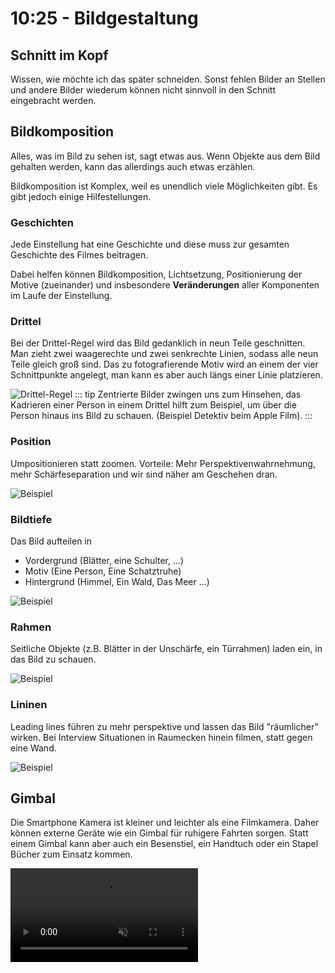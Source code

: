 # 10:25 - Bildgestaltung

## Schnitt im Kopf
Wissen, wie möchte ich das später schneiden. Sonst fehlen Bilder an Stellen und andere Bilder wiederum können nicht sinnvoll in den Schnitt eingebracht werden.

## Bildkomposition 
Alles, was im Bild zu sehen ist, sagt etwas aus. Wenn Objekte aus dem Bild gehalten werden, kann das allerdings auch etwas erzählen.

Bildkomposition ist Komplex, weil es unendlich viele Möglichkeiten gibt.
Es gibt jedoch einige Hilfestellungen.


### Geschichten 
Jede Einstellung hat eine Geschichte und diese muss zur gesamten Geschichte des Filmes beitragen.

Dabei helfen können Bildkomposition, Lichtsetzung, Positionierung der Motive (zueinander) und insbesondere **Veränderungen** aller Komponenten im Laufe der Einstellung.

### Drittel
Bei der Drittel-Regel wird das Bild gedanklich in neun Teile geschnitten. Man zieht zwei waagerechte und zwei senkrechte Linien, sodass alle neun Teile gleich groß sind. Das zu fotografierende Motiv wird an einem der vier Schnittpunkte angelegt, man kann es aber auch längs einer Linie platzieren.

![Drittel-Regel](/images/shooting-advice/rule-of-thirds.jpg)
::: tip 
Zentrierte Bilder zwingen uns zum Hinsehen, das Kadrieren einer Person in einem Drittel hilft zum Beispiel, um über die Person hinaus ins Bild zu schauen. (Beispiel Detektiv beim Apple Film).
:::


### Position
Umpositionieren statt zoomen.
Vorteile: Mehr Perspektivenwahrnehmung, mehr Schärfeseparation und wir sind näher am Geschehen dran.


![Beispiel](/images/shooting-advice/umpositionieren.jpg)


### Bildtiefe
Das Bild aufteilen in
- Vordergrund (Blätter, eine Schulter, ...)
- Motiv (Eine Person, Eine Schatztruhe)
- Hintergrund (Himmel, Ein Wald, Das Meer ...)

![Beispiel](/images/shooting-advice/fg-bg.jpg)
### Rahmen
Seitliche Objekte (z.B. Blätter in der Unschärfe, ein Türrahmen) laden ein, in das Bild zu schauen.

![Beispiel](/images/shooting-advice/foreground.jpg)

### Lininen
Leading lines führen zu mehr perspektive und lassen das Bild "räumlicher" wirken. Bei Interview Situationen in Raumecken hinein filmen, statt gegen eine Wand.

![Beispiel](/images/shooting-advice/leading-lines.jpg)

## Gimbal 
Die Smartphone Kamera ist kleiner und leichter als eine Filmkamera. Daher können externe Geräte wie ein Gimbal für ruhigere Fahrten sorgen.
Statt einem Gimbal kann aber auch ein Besenstiel, ein Handtuch oder ein Stapel Bücher zum Einsatz kommen.

<video src="/videos/shooting-advice/dolly.mp4" style="aspect-ratio:auto;" loop muted autoplay />

## Slow Motion
In Slo-mo ist der Fokus auf Bewegungen viel genauer. Aufnahmen können "epischer" wahrgenommen werden.

## Takes
Immer mehrere Takes filmen. Das führt zur Perfektion der Aufnahme und erleichtert späteres Schneiden.

## Set-Design
Schön eingerichtete und ausgeleuchtete Locations.
Beispielsweise im Hintergrund ein aufgeräumtes Regal mit Objekten zum Thema in einer leicht bläulichen Farbe angeleuchtet.
Im Vordergrund gegenläufig gerichtetes weiches & warmes Licht auf der Person.

## Farbgestaltung
Koloration (engl. Color Grading) beginnt am Set (Mit Szenenbild, Kostüm, Requisite) und kann im Schnitt verfeinert werden, um Emotionen zu unterstützen.



## :speech_balloon: Fragen
Zeit für Fragen.

## :speech_balloon: Quiz
Zeit für ein Quiz.

## :bellhop_bell: Pause
5 Minuten Pause.


## :gift: Balance
![Schlechtere Balance](/images/shooting-advice/iphone/iphone9.jpg)
In diesem Bild ist der Bagger zentriert und eine störende Linie (Die Abrisskante) verläuft quer durchs Bild, ohne etwas in das Bild einzubringen.

![Bessere Balance](/images/shooting-advice/iphone/iphone11.jpg)

In diesem Beispiel ist der Bagger nicht zentriert, sondern das "mittlere" Gewicht aus Bagger und Lastenrad. Dadurch gibt es horizontal eine Balance.
Die jetzt sichtbare Rundung an der Ecke der Abrisskante und die Kettenspuren bilden ein weiches Gegengewicht zum Himmel.
Die Kante lenkt den Blick jetzt auch nicht mehr aus dem Bild sondern dient als leichtes Gegengewicht zu dem zweiten Bagger.

Dadurch wirken die Elemente und auch das gesamte Bild besser balanciert.

::: tip Weiches Licht
Diese Fotos wurden sehr früh morgens kurz nach Sonnenaufgang geschossen. Dadurch ist das Licht sehr weich und die Schwankung zwischen
Helligkeitsstufen ist sehr gering. In diesen für die Handykamera "einfachen" Lichtsituation können die Bilder mit DSLR Kameras mithalten.

Das gleiche Foto mit derselben Kamera an einem Tag mit schlechterem Licht sieht direkt anders aus:

![Bessere Balance](/images/shooting-advice/iphone/iphone17.jpg)
:::




## :gift: Licht-Exkurs
Falls Interesse und Zeit besteht, ein winziger Licht-Exkurs für Leuchten mit natürlichem und bereits vorhandenem Licht.

### Mittags-Sonne

Hartes Licht, maximal als Licht von hinten nutzen.

![Licht Beispiel](/images/shooting-advice/light2.jpg)

### Goldener Stunde

Weiches Licht und warme Farben. Am besten als Licht von hinten nutzen.

![Licht Beispiel](/images/shooting-advice/light1.jpg)

### Bewölkter Himmel

Weiches kaltes Licht, nicht frontal. Bei seitlichem Einfall erzeugt es Tiefe im Gesicht.

![Licht Beispiel](/images/shooting-advice/light3.jpg)

### Kameraseitig (engl. Broad side)

Einfache und schnelle Aufhellung, leider sehr uninteressant und matschig.

![Licht Beispiel](/images/shooting-advice/light5.jpg)

### Bühnenseitig (engl.  Far side)

Gefahr, dass Lichtquelle im Bild zu sehen ist oder Lensflares erzeugt. Dafür aber schöne Separation der Ebenen, besseres Gefühl von Bildtiefe.

![Licht Beispiel](/images/shooting-advice/light4.jpg)

### Abwechselnd (engl. Checkerboard)

Spannende Lichtsetzung die häufig im Kinobereich verwendet wird.

![Licht Beispiel](/images/shooting-advice/light6.jpg)

## :gift: Film 4: Don't byte me
<video src="/videos/shooting-advice/dont_byte_me.mp4" poster="/videos/shooting-advice/dont_byte_me.jpg" style="aspect-ratio:auto;" controls />

::: warning Analyse
Neben den unter den Screenshots genannten Stilmitteln werden viele weitere im Film verwendet.

Falls Interesse und Zeit besteht, Anschauen und kurzes Besprechen der Techniken und deren Wirkung.
:::

## :gift: Weitere Beispiele
Falls Interesse und Zeit besteht, können wir weitere Beispiele analysieren.

## :bellhop_bell: Pause
15 Minuten Pause.
